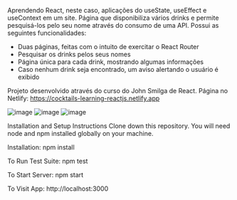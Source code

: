 Aprendendo React, neste caso, aplicações do useState, useEffect e useContext em um site. Página que disponibiliza vários drinks e permite pesquisá-los pelo seu nome através do consumo de uma API. Possui as seguintes funcionalidades:

- Duas páginas, feitas com o intuito de exercitar o React Router
- Pesquisar os drinks pelos seus nomes
- Página única para cada drink, mostrando algumas informações
- Caso nenhum drink seja encontrado, um aviso alertando o usuário é exibido

Projeto desenvolvido através do curso do John Smilga de React. Página no Netlify: https://cocktails-learning-reactjs.netlify.app

![image](https://user-images.githubusercontent.com/103163622/190935862-ac8660f5-af7c-46a5-87d8-f0ed65a5a129.png)
![image](https://user-images.githubusercontent.com/103163622/190935901-465226a2-3ceb-481f-814f-fa9c34d9ca63.png)
![image](https://user-images.githubusercontent.com/103163622/190935912-8cb1ff44-1bc5-4de7-a93b-9efba21d4129.png)

Installation and Setup Instructions Clone down this repository. You will need node and npm installed globally on your machine.

Installation: npm install

To Run Test Suite: npm test

To Start Server: npm start

To Visit App: http://localhost:3000
